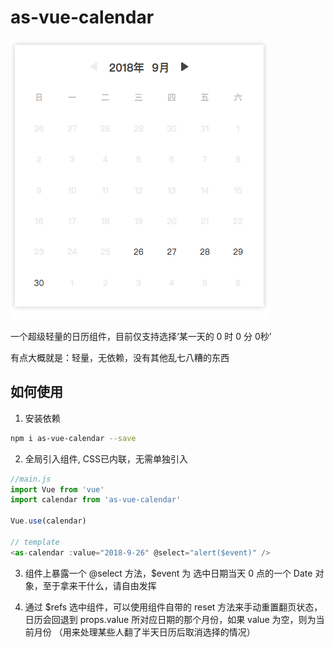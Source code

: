 # as-vue-calendar

![demo](assets/demo.png)

一个超级轻量的日历组件，目前仅支持选择‘某一天的 0 时 0 分 0秒’

有点大概就是：轻量，无依赖，没有其他乱七八糟的东西

## 如何使用

1. 安装依赖

```sh
npm i as-vue-calendar --save
```

2. 全局引入组件, CSS已内联，无需单独引入

```javascript
//main.js
import Vue from 'vue'
import calendar from 'as-vue-calendar'

Vue.use(calendar)

// template
<as-calendar :value="2018-9-26" @select="alert($event)" />

```

3. 组件上暴露一个 @select 方法，$event 为 选中日期当天 0 点的一个 Date 对象，至于拿来干什么，请自由发挥

4. 通过 $refs 选中组件，可以使用组件自带的 reset 方法来手动重置翻页状态，日历会回退到 props.value 所对应日期的那个月份，如果 value 为空，则为当前月份 （用来处理某些人翻了半天日历后取消选择的情况）